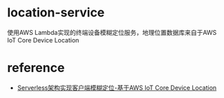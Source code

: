# location-service

使用AWS Lambda实现的终端设备模糊定位服务，地理位置数据库来自于AWS IoT Core Device Location

# reference

- [Serverless架构实现客户端模糊定位-基于AWS IoT Core Device Location ](https://juejin.cn/post/7254422695475200060)